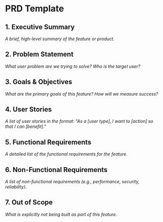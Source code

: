 # PRD Template

## 1. Executive Summary

_A brief, high-level summary of the feature or product._

## 2. Problem Statement

_What user problem are we trying to solve? Who is the target user?_

## 3. Goals & Objectives

_What are the primary goals of this feature? How will we measure success?_

## 4. User Stories

_A list of user stories in the format: "As a [user type], I want to [action] so that I can [benefit]."_

## 5. Functional Requirements

_A detailed list of the functional requirements for the feature._

## 6. Non-Functional Requirements

_A list of non-functional requirements (e.g., performance, security, reliability)._

## 7. Out of Scope

_What is explicitly not being built as part of this feature._
